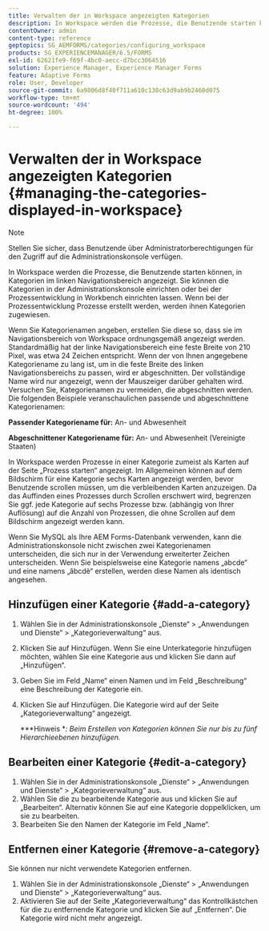 ```yaml
---
title: Verwalten der in Workspace angezeigten Kategorien
description: In Workspace werden die Prozesse, die Benutzende starten können, in Kategorien im linken Navigationsbereich angezeigt. Erfahren Sie, wie Sie diese in Workspace angezeigten Kategorien verwalten können.
contentOwner: admin
content-type: reference
geptopics: SG_AEMFORMS/categories/configuring_workspace
products: SG_EXPERIENCEMANAGER/6.5/FORMS
exl-id: 62621fe9-f69f-4bc0-aecc-d7bcc3064516
solution: Experience Manager, Experience Manager Forms
feature: Adaptive Forms
role: User, Developer
source-git-commit: 6a9806d8f40f711a610c130c63d9ab9b2460d075
workflow-type: tm+mt
source-wordcount: '494'
ht-degree: 100%

---
```


# Verwalten der in Workspace angezeigten Kategorien {#managing-the-categories-displayed-in-workspace}

>[!NOTE]
> 
> Stellen Sie sicher, dass Benutzende über Administratorberechtigungen für den Zugriff auf die Administrationskonsole verfügen.

In Workspace werden die Prozesse, die Benutzende starten können, in Kategorien im linken Navigationsbereich angezeigt. Sie können die Kategorien in der Administrationskonsole einrichten oder bei der Prozessentwicklung in Workbench einrichten lassen. Wenn bei der Prozessentwicklung Prozesse erstellt werden, werden ihnen Kategorien zugewiesen.

Wenn Sie Kategorienamen angeben, erstellen Sie diese so, dass sie im Navigationsbereich von Workspace ordnungsgemäß angezeigt werden. Standardmäßig hat der linke Navigationsbereich eine feste Breite von 210 Pixel, was etwa 24 Zeichen entspricht. Wenn der von Ihnen angegebene Kategoriename zu lang ist, um in die feste Breite des linken Navigationsbereichs zu passen, wird er abgeschnitten. Der vollständige Name wird nur angezeigt, wenn der Mauszeiger darüber gehalten wird. Versuchen Sie, Kategorienamen zu vermeiden, die abgeschnitten werden. Die folgenden Beispiele veranschaulichen passende und abgeschnittene Kategorienamen:

**Passender Kategoriename für:** An- und Abwesenheit

**Abgeschnittener Kategoriename für:** An- und Abwesenheit (Vereinigte Staaten)

In Workspace werden Prozesse in einer Kategorie zumeist als Karten auf der Seite „Prozess starten“ angezeigt. Im Allgemeinen können auf dem Bildschirm für eine Kategorie sechs Karten angezeigt werden, bevor Benutzende scrollen müssen, um die verbleibenden Karten anzuzeigen. Da das Auffinden eines Prozesses durch Scrollen erschwert wird, begrenzen Sie ggf. jede Kategorie auf sechs Prozesse bzw. (abhängig von Ihrer Auflösung) auf die Anzahl von Prozessen, die ohne Scrollen auf dem Bildschirm angezeigt werden kann.

Wenn Sie MySQL als Ihre AEM Forms-Datenbank verwenden, kann die Administrationskonsole nicht zwischen zwei Kategorienamen unterscheiden, die sich nur in der Verwendung erweiterter Zeichen unterscheiden. Wenn Sie beispielsweise eine Kategorie namens „abcde“ und eine namens „âbcdè“ erstellen, werden diese Namen als identisch angesehen.

## Hinzufügen einer Kategorie {#add-a-category}

1. Wählen Sie in der Administrationskonsole „Dienste“ > „Anwendungen und Dienste“ > „Kategorieverwaltung“ aus.
1. Klicken Sie auf Hinzufügen. Wenn Sie eine Unterkategorie hinzufügen möchten, wählen Sie eine Kategorie aus und klicken Sie dann auf „Hinzufügen“.
1. Geben Sie im Feld „Name“ einen Namen und im Feld „Beschreibung“ eine Beschreibung der Kategorie ein.
1. Klicken Sie auf Hinzufügen. Die Kategorie wird auf der Seite „Kategorieverwaltung“ angezeigt.

   ***Hinweis **: Beim Erstellen von Kategorien können Sie nur bis zu fünf Hierarchieebenen hinzufügen.*

## Bearbeiten einer Kategorie {#edit-a-category}

1. Wählen Sie in der Administrationskonsole „Dienste“ > „Anwendungen und Dienste“ > „Kategorieverwaltung“ aus.
1. Wählen Sie die zu bearbeitende Kategorie aus und klicken Sie auf „Bearbeiten“. Alternativ können Sie auf eine Kategorie doppelklicken, um sie zu bearbeiten.
1. Bearbeiten Sie den Namen der Kategorie im Feld „Name“.

## Entfernen einer Kategorie {#remove-a-category}

Sie können nur nicht verwendete Kategorien entfernen.

1. Wählen Sie in der Administrationskonsole „Dienste“ > „Anwendungen und Dienste“ > „Kategorieverwaltung“ aus.
1. Aktivieren Sie auf der Seite „Kategorieverwaltung“ das Kontrollkästchen für die zu entfernende Kategorie und klicken Sie auf „Entfernen“. Die Kategorie wird nicht mehr angezeigt.
